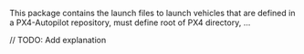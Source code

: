 This package contains the launch files to launch vehicles that are defined in a PX4-Autopilot repository, must define root of PX4 directory, ...

// TODO: Add explanation